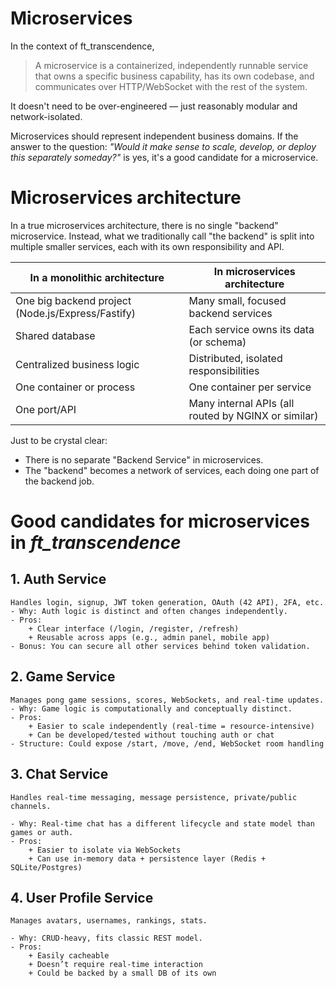 # Microservices

In the context of ft_transcendence,

> A microservice is a containerized, independently runnable service that owns a specific business capability, has its own codebase, and communicates over HTTP/WebSocket with the rest of the system.

It doesn't need to be over-engineered — just reasonably modular and network-isolated. 

Microservices should represent independent business domains. If the answer to the question: _"Would it make sense to scale, develop, or deploy this separately someday?"_ is yes, it's a good candidate for a microservice.

# Microservices architecture

In a true microservices architecture, there is no single "backend" microservice. Instead, what we traditionally call "the backend" is split into multiple smaller services, each with its own responsibility and API.

In a monolithic architecture	                  | In microservices architecture
------------------------------------------------- | ---------------------------------------------------
One big backend project (Node.js/Express/Fastify) | Many small, focused backend services
Shared database	                                  | Each service owns its data (or schema)
Centralized business logic	                      | Distributed, isolated responsibilities
One container or process	                      | One container per service
One port/API	                                  | Many internal APIs (all routed by NGINX or similar)


Just to be crystal clear:
- There is no separate "Backend Service" in microservices.
- The "backend" becomes a network of services, each doing one part of the backend job.

# Good candidates for microservices in _ft_transcendence_

## 1. Auth Service

	Handles login, signup, JWT token generation, OAuth (42 API), 2FA, etc.
	- Why: Auth logic is distinct and often changes independently.
	- Pros:
		+ Clear interface (/login, /register, /refresh)
		+ Reusable across apps (e.g., admin panel, mobile app)
	- Bonus: You can secure all other services behind token validation.

## 2. Game Service 

	Manages pong game sessions, scores, WebSockets, and real-time updates.
	- Why: Game logic is computationally and conceptually distinct.
	- Pros:
		+ Easier to scale independently (real-time = resource-intensive)
		+ Can be developed/tested without touching auth or chat
	- Structure: Could expose /start, /move, /end, WebSocket room handling

## 3. Chat Service

	Handles real-time messaging, message persistence, private/public channels.

    - Why: Real-time chat has a different lifecycle and state model than games or auth.
	- Pros:
		+ Easier to isolate via WebSockets
		+ Can use in-memory data + persistence layer (Redis + SQLite/Postgres)

## 4. User Profile Service

	Manages avatars, usernames, rankings, stats.

    - Why: CRUD-heavy, fits classic REST model.
	- Pros:
		+ Easily cacheable
		+ Doesn’t require real-time interaction
		+ Could be backed by a small DB of its own


